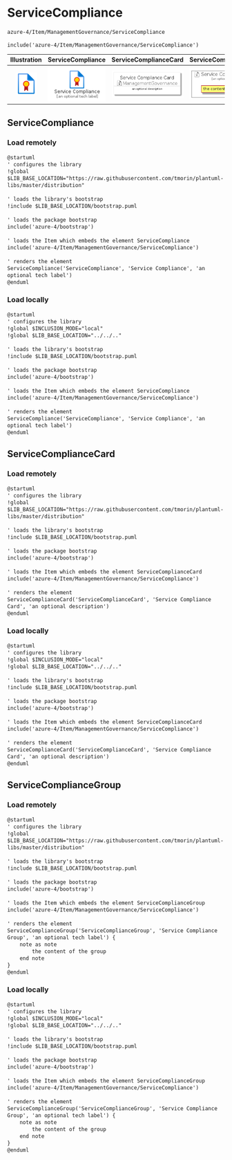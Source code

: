 # ServiceCompliance


```text
azure-4/Item/ManagementGovernance/ServiceCompliance
```

```text
include('azure-4/Item/ManagementGovernance/ServiceCompliance')
```



| Illustration | ServiceCompliance | ServiceComplianceCard | ServiceComplianceGroup |
| :---: | :---: | :---: | :---: |
| ![illustration for Illustration](../../../azure-4/Item/ManagementGovernance/ServiceCompliance.png) | ![illustration for ServiceCompliance](../../../azure-4/Item/ManagementGovernance/ServiceCompliance.Local.png) | ![illustration for ServiceComplianceCard](../../../azure-4/Item/ManagementGovernance/ServiceComplianceCard.Local.png) | ![illustration for ServiceComplianceGroup](../../../azure-4/Item/ManagementGovernance/ServiceComplianceGroup.Local.png) |




## ServiceCompliance

### Load remotely
```plantuml
@startuml
' configures the library
!global $LIB_BASE_LOCATION="https://raw.githubusercontent.com/tmorin/plantuml-libs/master/distribution"

' loads the library's bootstrap
!include $LIB_BASE_LOCATION/bootstrap.puml

' loads the package bootstrap
include('azure-4/bootstrap')

' loads the Item which embeds the element ServiceCompliance
include('azure-4/Item/ManagementGovernance/ServiceCompliance')

' renders the element
ServiceCompliance('ServiceCompliance', 'Service Compliance', 'an optional tech label')
@enduml
```

### Load locally
```plantuml
@startuml
' configures the library
!global $INCLUSION_MODE="local"
!global $LIB_BASE_LOCATION="../../.."

' loads the library's bootstrap
!include $LIB_BASE_LOCATION/bootstrap.puml

' loads the package bootstrap
include('azure-4/bootstrap')

' loads the Item which embeds the element ServiceCompliance
include('azure-4/Item/ManagementGovernance/ServiceCompliance')

' renders the element
ServiceCompliance('ServiceCompliance', 'Service Compliance', 'an optional tech label')
@enduml
```

## ServiceComplianceCard

### Load remotely
```plantuml
@startuml
' configures the library
!global $LIB_BASE_LOCATION="https://raw.githubusercontent.com/tmorin/plantuml-libs/master/distribution"

' loads the library's bootstrap
!include $LIB_BASE_LOCATION/bootstrap.puml

' loads the package bootstrap
include('azure-4/bootstrap')

' loads the Item which embeds the element ServiceComplianceCard
include('azure-4/Item/ManagementGovernance/ServiceCompliance')

' renders the element
ServiceComplianceCard('ServiceComplianceCard', 'Service Compliance Card', 'an optional description')
@enduml
```

### Load locally
```plantuml
@startuml
' configures the library
!global $INCLUSION_MODE="local"
!global $LIB_BASE_LOCATION="../../.."

' loads the library's bootstrap
!include $LIB_BASE_LOCATION/bootstrap.puml

' loads the package bootstrap
include('azure-4/bootstrap')

' loads the Item which embeds the element ServiceComplianceCard
include('azure-4/Item/ManagementGovernance/ServiceCompliance')

' renders the element
ServiceComplianceCard('ServiceComplianceCard', 'Service Compliance Card', 'an optional description')
@enduml
```

## ServiceComplianceGroup

### Load remotely
```plantuml
@startuml
' configures the library
!global $LIB_BASE_LOCATION="https://raw.githubusercontent.com/tmorin/plantuml-libs/master/distribution"

' loads the library's bootstrap
!include $LIB_BASE_LOCATION/bootstrap.puml

' loads the package bootstrap
include('azure-4/bootstrap')

' loads the Item which embeds the element ServiceComplianceGroup
include('azure-4/Item/ManagementGovernance/ServiceCompliance')

' renders the element
ServiceComplianceGroup('ServiceComplianceGroup', 'Service Compliance Group', 'an optional tech label') {
    note as note
        the content of the group
    end note
}
@enduml
```

### Load locally
```plantuml
@startuml
' configures the library
!global $INCLUSION_MODE="local"
!global $LIB_BASE_LOCATION="../../.."

' loads the library's bootstrap
!include $LIB_BASE_LOCATION/bootstrap.puml

' loads the package bootstrap
include('azure-4/bootstrap')

' loads the Item which embeds the element ServiceComplianceGroup
include('azure-4/Item/ManagementGovernance/ServiceCompliance')

' renders the element
ServiceComplianceGroup('ServiceComplianceGroup', 'Service Compliance Group', 'an optional tech label') {
    note as note
        the content of the group
    end note
}
@enduml
```

